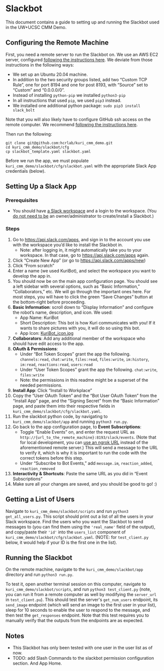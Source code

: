 # Slackbot

This document contains a guide to setting up and running the Slackbot used in the UW+UCSC CMM Demo.

## Configuring the Remote Machine

First, you need a remote server to run the Slackbot on. We use an AWS EC2 server, configured [following the instructions here](https://www.codementor.io/@jqn/deploy-a-flask-app-on-aws-ec2-13hp1ilqy2). We deviate from those instructions in the following ways:
- We set up an Ubuntu 20.04 machine.
- In addition to the two security groups listed, add two “Custom TCP Rule”, one for port 8194 and one for post 8193, with “Source” set to “Custom” and “0.0.0.0/0”.
- Instead of installing `python-pip` we installed `python3-pip`
- In all instructions that used `pip`, we used `pip3` instead.
- We installed one additional python package: `sudo pip3 install slack_bolt`

Note that you will also likely have to configure GitHub ssh access on the remote computer. We recommend [following the instructions here](https://docs.github.com/en/github/authenticating-to-github/connecting-to-github-with-ssh).

Then run the following:

```
git clone git@github.com:hcrlab/kuri_cmm_demo.git
cd kuri_cmm_demo/slackbot/cfg
cp slackbot_template.yaml slackbot.yaml
```

Before we run the app, we must populate `kuri_cmm_demo/slackbot/cfg/slackbot.yaml` with the appropriate Slack App credentials (below).

## Setting Up a Slack App

### Prerequisites

- You should have [a Slack workspace](https://slack.com/help/articles/206845317-Create-a-Slack-workspace) and a login to the workspace. (You [do not need to be](https://slack.com/help/articles/201314026-Permissions-by-role-in-Slack) an owner/administrator to create/install a Slackbot.)

### Steps

1. Go to https://api.slack.com/apps, and sign in to the account you use with the workspace you’d like to install the Slackbot in.
    - Note: after logging in, it might automatically take you to your workspace. In that case, go to https://api.slack.com/apps again.
2. Click “Create New App” (or go to https://api.slack.com/apps/new)
3. Click “From scratch”
4. Enter a name (we used KuriBot), and select the workspace you want to develop the app in.
5. You should now be on the main app configuration page. You should see a left sidebar with several options, such as “Basic Information,” “Collaborators,” etc. We will go through the important ones here. For most steps, you will have to click the green “Save Changes” button at the bottom-right before proceeding.
6. **Basic Information**: scroll down to “Display Information” and configure the robot’s name, description, and icon. We used:
    - App Name: KuriBot
    - Short Description: This bot is how Kuri communicates with you! If it wants to share pictures with you, it will do so using this bot.
    - App Icon: [KuriBot_icon.jpg](./img/KuriBot_icon.jpg)
7. **Collaborators**: Add any additional member of the workspace who should have edit access to the app.
8. **OAuth & Permissions**:
    - Under “Bot Token Scopes” grant the app the following. `channels:read`, `chat:write`, `files:read`, `files:write`, `im:history`, `im:read`, `reactions:read`, `users:read`
    - Under “User Token Scopes” grant the app the following. `chat:write`, `files:write`
    - Note: the permissions in this readme might be a superset of the needed permissions.
9. **Install App**: Click  “Install to Workplace”
10. Copy the “User OAuth Token” and the “Bot User OAuth Token”  from the “Install App” page, and the “Signing Secret” from the “Basic Information” page, and paste them into their respective fields in `kuri_cmm_demo/slackbot/cfg/slackbot.yaml`.
11. Run the slackbot python code, by navigating to `kuri_cmm_demo/slackbot/app` and running `python3 run.py`.
12. Go back to the app configuration page, to **Event Subscriptions**:
    - Toggle “Enable Events” on, and enter the request URL as `http://{url_to_the_remote_machine}:8193/slack/events`. (Note that for local development, you can [use an ngrok URL](https://ngrok.com/docs) instead of the aforementioned remote server.) This will send a message to the URL to verify it, which is why it is important to run the code with the correct tokens before this step.
    - Under “Subscribe to Bot Events,” add `message.im`, `reaction_added`, `reaction_removed`
13. **Interactivity & Shortcuts**: Paste the same URL as you did in “Event Subscriptions”
14. Make sure all your changes are saved, and you should be good to go! :)

## Getting a List of Users

Navigate to `kuri_cmm_demo/slackbot/scripts` and run `python3 get_all_users.py`. This script should print out a list of all the users in your Slack workspace. Find the users who you want the Slackbot to send messages to (you can find them using the `'real_name'` field of the output), and copy/paste their `'id'` into the `users_list` component of `kuri_cmm_demo/slackbot/cfg/slackbot.yaml`. (NOTE: for `test_client.py` below, it would help if your ID is the first one in the list).

## Running the Slackbot

On the remote machine, navigate to the `kuri_cmm_demo/slackbot/app` directory and run `python3 run.py`.

To test it, open another terminal session on this computer, navigate to `kuri_cmm_demo/slackbot/scripts`, and run `python3 test_client.py` (note, you can run it from a remote computer as well by modifying the `server_url` in `test_client.pu`). This should test the server's `get_num_users` endpoint, its `send_image` endpoint (which will send an image to the first user in your list), sleep for 10 seconds to enable the user to respond to the message, and then test the `get_responses` endpoint. Note that this test requires you to manually verify that the outputs from the endpoints are as expected.

## Notes
- This Slackbot has only been tested with one user in the user list as of now.
- TODO: add Slash Commands to the slackbot permission configuration section. And App Home.
